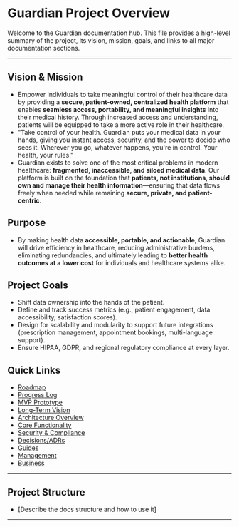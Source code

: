 # Guardian Project Overview

Welcome to the Guardian documentation hub. This file provides a high-level summary of the project, its vision, mission, goals, and links to all major documentation sections.

---

## Vision & Mission
- Empower individuals to take meaningful control of their healthcare data by providing a **secure, patient-owned, centralized health platform** that enables **seamless access, portability, and meaningful insights** into their medical history. Through increased access and understanding, patients will be equipped to take a more active role in their healthcare.
- "Take control of your health. Guardian puts your medical data in your hands, giving you instant access, security, and the power to decide who sees it. Wherever you go, whatever happens, you're in control. Your health, your rules."
- Guardian exists to solve one of the most critical problems in modern healthcare: **fragmented, inaccessible, and siloed medical data**. Our platform is built on the foundation that **patients, not institutions, should own and manage their health information**—ensuring that data flows freely when needed while remaining **secure, private, and patient-centric**.

## Purpose
- By making health data **accessible, portable, and actionable**, Guardian will drive efficiency in healthcare, reducing administrative burdens, eliminating redundancies, and ultimately leading to **better health outcomes at a lower cost** for individuals and healthcare systems alike.

## Project Goals
- Shift data ownership into the hands of the patient.
- Define and track success metrics (e.g., patient engagement, data accessibility, satisfaction scores).
- Design for scalability and modularity to support future integrations (prescription management, appointment bookings, multi-language support).
- Ensure HIPAA, GDPR, and regional regulatory compliance at every layer.

## Quick Links
- [Roadmap](./ROADMAP.md)
- [Progress Log](./PROGRESS_LOG.md)
- [MVP Prototype](./architecture/prototype.md)
- [Long-Term Vision](./architecture/vision.md)
- [Architecture Overview](./architecture/OVERVIEW.md)
- [Core Functionality](./architecture/CORE_FUNCTIONALITY.md)
- [Security & Compliance](./architecture/SECURITY_COMPLIANCE.md)
- [Decisions/ADRs](./decisions/)
- [Guides](./guides/)
- [Management](./management/)
- [Business](./business/)

---

## Project Structure
- [Describe the docs structure and how to use it]

--- 